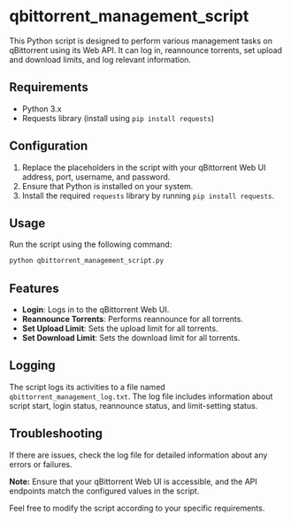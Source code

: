 # qbittorrent_management_script

This Python script is designed to perform various management tasks on qBittorrent using its Web API. It can log in, reannounce torrents, set upload and download limits, and log relevant information.

## Requirements

- Python 3.x
- Requests library (install using `pip install requests`)

## Configuration

1. Replace the placeholders in the script with your qBittorrent Web UI address, port, username, and password.
2. Ensure that Python is installed on your system.
3. Install the required `requests` library by running `pip install requests`.

## Usage

Run the script using the following command:

```bash
python qbittorrent_management_script.py
```


## Features

- **Login**: Logs in to the qBittorrent Web UI.
- **Reannounce Torrents**: Performs reannounce for all torrents.
- **Set Upload Limit**: Sets the upload limit for all torrents.
- **Set Download Limit**: Sets the download limit for all torrents.

## Logging

The script logs its activities to a file named `qbittorrent_management_log.txt`. The log file includes information about script start, login status, reannounce status, and limit-setting status.

## Troubleshooting

If there are issues, check the log file for detailed information about any errors or failures.

**Note:** Ensure that your qBittorrent Web UI is accessible, and the API endpoints match the configured values in the script.

Feel free to modify the script according to your specific requirements.
